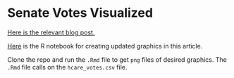 # Senate Votes Visualized

[Here is the relevant blog post.](https://thelittledataset.com/2017/08/01/senate-votes-visualized/)

[Here](http://rpubs.com/apalbright/senate-votes-visualized) is the R notebook for creating updated graphics in this article.

Clone the repo and run the `.Rmd` file to get `png` files of desired graphics. The `.Rmd` file calls on the `hcare_votes.csv` file.
